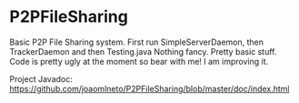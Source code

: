 P2PFileSharing
==============
Basic P2P File Sharing system. 
First run SimpleServerDaemon, then TrackerDaemon and then Testing.java
Nothing fancy. Pretty basic stuff. Code is pretty ugly at the moment so bear with me! 
I am improving it.

Project Javadoc:
https://github.com/joaomlneto/P2PFileSharing/blob/master/doc/index.html

